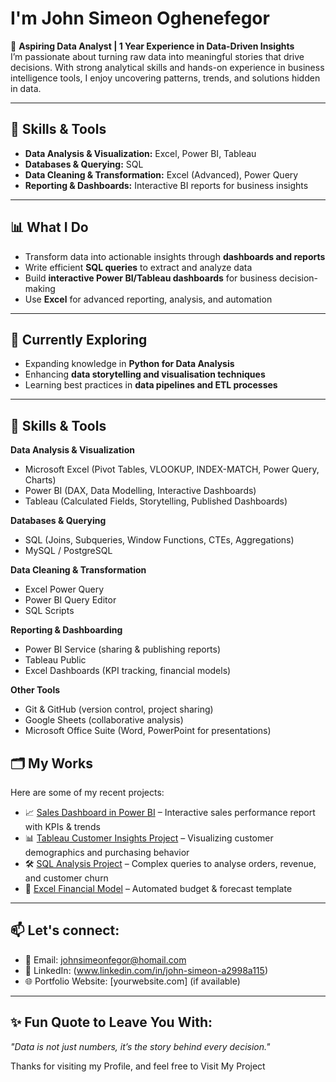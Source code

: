 # I'm John Simeon Oghenefegor

🎯 **Aspiring Data Analyst | 1 Year Experience in Data-Driven Insights**  
I’m passionate about turning raw data into meaningful stories that drive decisions. With strong analytical skills and hands-on experience in business intelligence tools, I enjoy uncovering patterns, trends, and solutions hidden in data.

---

## 🔧 Skills & Tools
- **Data Analysis & Visualization:** Excel, Power BI, Tableau  
- **Databases & Querying:** SQL  
- **Data Cleaning & Transformation:** Excel (Advanced), Power Query  
- **Reporting & Dashboards:** Interactive BI reports for business insights  

---

## 📊 What I Do
- Transform data into actionable insights through **dashboards and reports**  
- Write efficient **SQL queries** to extract and analyze data  
- Build **interactive Power BI/Tableau dashboards** for business decision-making  
- Use **Excel** for advanced reporting, analysis, and automation  

---

## 🌱 Currently Exploring
- Expanding knowledge in **Python for Data Analysis**  
- Enhancing **data storytelling and visualisation techniques**  
- Learning best practices in **data pipelines and ETL processes**  

---

## 🔧 Skills & Tools

**Data Analysis & Visualization**  
- Microsoft Excel (Pivot Tables, VLOOKUP, INDEX-MATCH, Power Query, Charts)  
- Power BI (DAX, Data Modelling, Interactive Dashboards)  
- Tableau (Calculated Fields, Storytelling, Published Dashboards)  

**Databases & Querying**  
- SQL (Joins, Subqueries, Window Functions, CTEs, Aggregations)  
- MySQL / PostgreSQL  

**Data Cleaning & Transformation**  
- Excel Power Query  
- Power BI Query Editor  
- SQL Scripts  

**Reporting & Dashboarding**  
- Power BI Service (sharing & publishing reports)  
- Tableau Public  
- Excel Dashboards (KPI tracking, financial models)  

**Other Tools**  
- Git & GitHub (version control, project sharing)  
- Google Sheets (collaborative analysis)  
- Microsoft Office Suite (Word, PowerPoint for presentations)  


## 🗂️ My Works
Here are some of my recent projects:  

- 📈 [Sales Dashboard in Power BI](https://github.com/yourusername/sales-dashboard) – Interactive sales performance report with KPIs & trends  
- 📊 [Tableau Customer Insights Project](https://public.tableau.com/profile/yourusername) – Visualizing customer demographics and purchasing behavior  
- 🛠️ [SQL Analysis Project](https://github.com/yourusername/sql-analysis) – Complex queries to analyse orders, revenue, and customer churn  
- 📑 [Excel Financial Model](https://github.com/yourusername/excel-financial-model) – Automated budget & forecast template  

---


## 📫 Let's connect:
- 📧 Email: johnsimeonfegor@homail.com
- 💼 LinkedIn: (www.linkedin.com/in/john-simeon-a2998a115)
- 🌐 Portfolio Website: [yourwebsite.com] (if available)

---

## ✨ Fun Quote to Leave You With:
*"Data is not just numbers, it’s the story behind every decision."*  

Thanks for visiting my Profile, and feel free to Visit My Project

